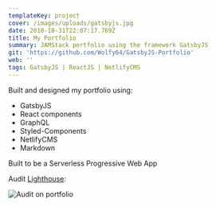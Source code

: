 ```yaml
---
templateKey: project
cover: /images/uploads/gatsbyjs.jpg
date: 2018-10-31T22:07:17.769Z
title: My Portfolio
summary: JAMStack portfolio using the framework GatsbyJS
git: 'https://github.com/Wolfy64/GatsbyJS-Portfolio'
web: ''
tags: GatsbyJS | ReactJS | NetlifyCMS
---
```

Built and designed my portfolio using: 

* GatsbyJS
* React components
* GraphQL 
* Styled-Components 
* NetlifyCMS 
* Markdown 

Built to be a Serverless Progressive Web App 

Audit [Lighthouse](https://developers.google.com/web/tools/lighthouse/#devtools):

![Audit on portfolio](/images/uploads/audit-portfolio.png)
